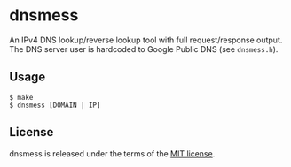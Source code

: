 dnsmess
=======
An IPv4 DNS lookup/reverse lookup tool with full request/response output.  The
DNS server user is hardcoded to Google Public DNS (see `dnsmess.h`).

Usage
-----
    $ make
    $ dnsmess [DOMAIN | IP]

License
-------
dnsmess is released under the terms of the [MIT license](http://tldrlegal.com/license/mit-license).
